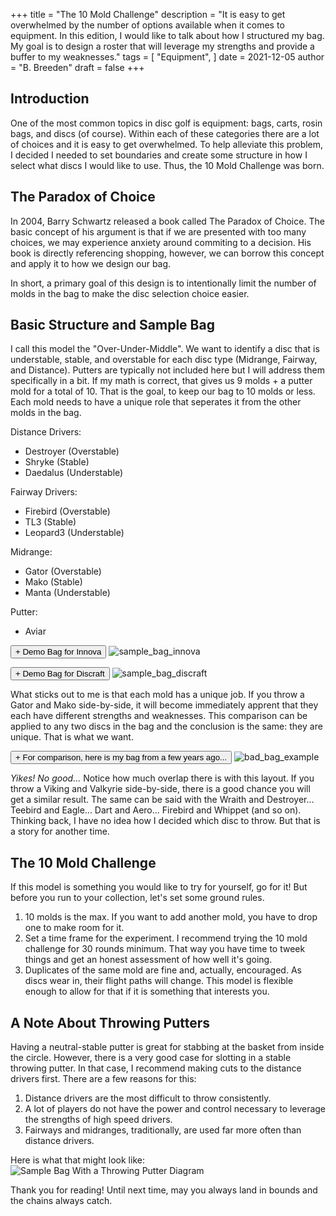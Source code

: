 +++
title = "The 10 Mold Challenge"
description = "It is easy to get overwhelmed by the number of options available when it comes to equipment. In this edition, I would like to talk about how I structured my bag. My goal is to design a roster that will leverage my strengths and provide a buffer to my weaknesses."
tags = [
    "Equipment",
]
date = 2021-12-05
author = "B. Breeden"
draft = false
+++

## Introduction

One of the most common topics in disc golf is equipment: bags, carts, rosin bags, and discs (of course). Within each of these categories there are a lot of choices and it is easy to get overwhelmed. To help alleviate this problem, I decided I needed to set boundaries and create some structure in how I select what discs I would like to use. Thus, the 10 Mold Challenge was born.

## The Paradox of Choice

In 2004, Barry Schwartz released a book called The Paradox of Choice. The basic concept of his argument is that if we are presented with too many choices, we may experience anxiety around commiting to a decision. His book is directly referencing shopping, however, we can borrow this concept and apply it to how we design our bag.

In short, a primary goal of this design is to intentionally limit the number of molds in the bag to make the disc selection choice easier.

## Basic Structure and Sample Bag

I call this model the "Over-Under-Middle". We want to identify a disc that is understable, stable, and overstable for each disc type (Midrange, Fairway, and Distance). Putters are typically not included here but I will address them specifically in a bit. If my math is correct, that gives us 9 molds + a putter mold for a total of 10. That is the goal, to keep our bag to 10 molds or less. Each mold needs to have a unique role that seperates it from the other molds in the bag.

Distance Drivers:
* Destroyer (Overstable)
* Shryke (Stable)
* Daedalus (Understable)

Fairway Drivers:
* Firebird (Overstable)
* TL3 (Stable)
* Leopard3 (Understable)

Midrange: 
* Gator (Overstable)
* Mako (Stable)
* Manta (Understable)

Putter: 
* Aviar

<button value="sample_bag_innova" id="demo_bag_innova_button" onclick="hide_show_img(this)">+ Demo Bag for Innova</button>
![sample_bag_innova](/sample_bag_innova.jpeg "Sample Bag Diagram for Innova")

<button value="sample_bag_discraft" id="demo_bag_discraft_button" onclick="hide_show_img(this)">+ Demo Bag for Discraft</button>
![sample_bag_discraft](/sample_bag_discraft.jpeg "Sample Bag Diagram for Discraft")

What sticks out to me is that each mold has a unique job. If you throw a Gator and Mako side-by-side, it will become immediately apprent that they each have different strengths and weaknesses. This comparison can be applied to any two discs in the bag and the conclusion is the same: they are unique. That is what we want.

<button id="bad_bag_button" onclick="myFunction()">+ For comparison, here is my bag from a few years ago...</button>
![bad_bag_example](/sample_bag_bad.jpeg "A sample bag that does not follow the proposed model")

*Yikes! No good...* Notice how much overlap there is with this layout. If you throw a Viking and Valkyrie side-by-side, there is a good chance you will get a similar result. The same can be said with the Wraith and Destroyer... Teebird and Eagle... Dart and Aero... Firebird and Whippet (and so on). Thinking back, I have no idea how I decided which disc to throw. But that is a story for another time.

## The 10 Mold Challenge

If this model is something you would like to try for yourself, go for it! But before you run to your collection, let's set some ground rules.

1. 10 molds is the max. If you want to add another mold, you have to drop one to make room for it.
2. Set a time frame for the experiment. I recommend trying the 10 mold challenge for 30 rounds minimum. That way you have time to tweek things and get an honest assessment of how well it's going.
3. Duplicates of the same mold are fine and, actually, encouraged. As discs wear in, their flight paths will change. This model is flexible enough to allow for that if it is something that interests you.

## A Note About Throwing Putters

Having a neutral-stable putter is great for stabbing at the basket from inside the circle. However, there is a very good case for slotting in a stable throwing putter. In that case, I recommend making cuts to the distance drivers first. There are a few reasons for this:

1. Distance drivers are the most difficult to throw consistently.
2. A lot of players do not have the power and control necessary to leverage the strengths of high speed drivers.
3. Fairways and midranges, traditionally, are used far more often than distance drivers.

Here is what that might look like:
![Sample Bag With a Throwing Putter Diagram](/sample_bag_putter.jpeg)

Thank you for reading! Until next time, may you always land in bounds and the chains always catch.
